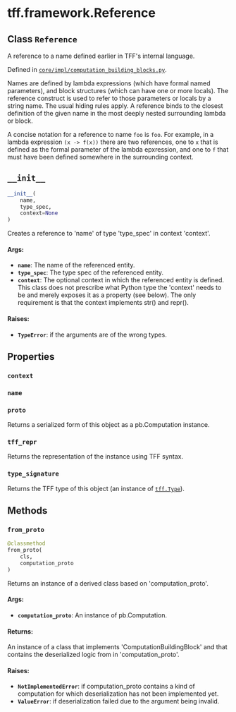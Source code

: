 <div itemscope itemtype="http://developers.google.com/ReferenceObject">
<meta itemprop="name" content="tff.framework.Reference" />
<meta itemprop="path" content="Stable" />
<meta itemprop="property" content="context"/>
<meta itemprop="property" content="name"/>
<meta itemprop="property" content="proto"/>
<meta itemprop="property" content="tff_repr"/>
<meta itemprop="property" content="type_signature"/>
<meta itemprop="property" content="__init__"/>
<meta itemprop="property" content="from_proto"/>
</div>

# tff.framework.Reference

## Class `Reference`

A reference to a name defined earlier in TFF's internal language.

Defined in
[`core/impl/computation_building_blocks.py`](http://github.com/tensorflow/federated/tree/master/tensorflow_federated/python/core/impl/computation_building_blocks.py).

<!-- Placeholder for "Used in" -->

Names are defined by lambda expressions (which have formal named parameters),
and block structures (which can have one or more locals). The reference
construct is used to refer to those parameters or locals by a string name. The
usual hiding rules apply. A reference binds to the closest definition of the
given name in the most deeply nested surrounding lambda or block.

A concise notation for a reference to name `foo` is `foo`. For example, in a
lambda expression `(x -> f(x))` there are two references, one to `x` that is
defined as the formal parameter of the lambda epxression, and one to `f` that
must have been defined somewhere in the surrounding context.

<h2 id="__init__"><code>__init__</code></h2>

```python
__init__(
    name,
    type_spec,
    context=None
)
```

Creates a reference to 'name' of type 'type_spec' in context 'context'.

#### Args:

*   <b>`name`</b>: The name of the referenced entity.
*   <b>`type_spec`</b>: The type spec of the referenced entity.
*   <b>`context`</b>: The optional context in which the referenced entity is
    defined. This class does not prescribe what Python type the 'context' needs
    to be and merely exposes it as a property (see below). The only requirement
    is that the context implements str() and repr().

#### Raises:

*   <b>`TypeError`</b>: if the arguments are of the wrong types.

## Properties

<h3 id="context"><code>context</code></h3>

<h3 id="name"><code>name</code></h3>

<h3 id="proto"><code>proto</code></h3>

Returns a serialized form of this object as a pb.Computation instance.

<h3 id="tff_repr"><code>tff_repr</code></h3>

Returns the representation of the instance using TFF syntax.

<h3 id="type_signature"><code>type_signature</code></h3>

Returns the TFF type of this object (an instance of
<a href="../../tff/Type.md"><code>tff.Type</code></a>).

## Methods

<h3 id="from_proto"><code>from_proto</code></h3>

```python
@classmethod
from_proto(
    cls,
    computation_proto
)
```

Returns an instance of a derived class based on 'computation_proto'.

#### Args:

*   <b>`computation_proto`</b>: An instance of pb.Computation.

#### Returns:

An instance of a class that implements 'ComputationBuildingBlock' and that
contains the deserialized logic from in 'computation_proto'.

#### Raises:

*   <b>`NotImplementedError`</b>: if computation_proto contains a kind of
    computation for which deserialization has not been implemented yet.
*   <b>`ValueError`</b>: if deserialization failed due to the argument being
    invalid.
